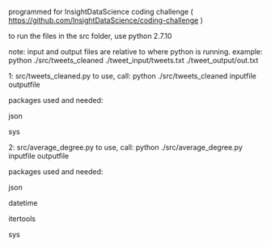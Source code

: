 programmed for InsightDataScience coding challenge
( https://github.com/InsightDataScience/coding-challenge )

to run the files in the src folder, use python 2.7.10

note: input and output files are relative to where python is running.
example: python ./src/tweets_cleaned ./tweet_input/tweets.txt ./tweet_output/out.txt



1: src/tweets_cleaned.py
to use, call:
  python ./src/tweets_cleaned inputfile outputfile

packages used and needed:

  json

  sys




2: src/average_degree.py
to use, call:
  python ./src/average_degree.py inputfile outputfile

packages used and needed:

  json

  datetime

  itertools

  sys
